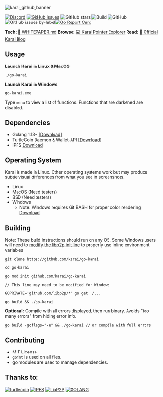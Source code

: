 ![karai_github_banner](https://user-images.githubusercontent.com/34389545/80034381-f6a14d00-84b3-11ea-857a-638322dac890.png)

[![Discord](https://img.shields.io/discord/388915017187328002?label=Join%20Discord)](http://chat.turtlecoin.lol) [![GitHub issues](https://img.shields.io/github/issues/karai/go-karai?label=Issues)](https://github.com/karai/go-karai/issues) ![GitHub stars](https://img.shields.io/github/stars/karai/go-karai?label=Github%20Stars) ![Build](https://github.com/karai/go-karai/workflows/Build/badge.svg) ![GitHub](https://img.shields.io/github/license/karai/go-karai) ![GitHub issues by-label](https://img.shields.io/github/issues/karai/go-karai/Todo)[![Go Report Card](https://goreportcard.com/badge/github.com/karai/go-karai)](https://goreportcard.com/report/github.com/karai/go-karai)

**Tech:** [📝 WHITEPAPER.md](https://github.com/karai/go-karai/blob/master/docs/WHITEPAPER.md) **Browse:** [💻 Karai Pointer Explorer](https://karaiexplorer.extrahash.org/) **Read:** [🔗 Official Karai Blog](https://karai.io)

## Usage

**Launch Karai in Linux & MacOS**

```
./go-karai
```

**Launch Karai in Windows**

```
go-karai.exe
```

Type `menu` to view a list of functions. Functions that are darkened are disabled.

## Dependencies

-   Golang 1.13+ [[Download]](https://golang.org)
-   TurtleCoin Daemon & Wallet-API [[Download]](http://latest.turtlecoin.lol)
-   IPFS [Download](https://github.com/ipfs/go-ipfs/releases/latest)

## Operating System

Karai is made in Linux. Other operating systems work but may produce subtle visual differences from what you see in screenshots.

-   Linux
-   MacOS (Need testers)
-   BSD (Need testers)
-   Windows
    -   Note: Windows requires Git BASH for proper color rendering [Download](https://gitforwindows.org/)

## Building

Note: These build instructions should run on any OS. Some Windows users will need to [modify the libp2p init line](https://superuser.com/questions/223104/setting-and-using-variable-within-same-command-line-in-windows-cmd-exe) to properly use inline environment variables

```
git clone https://github.com/karai/go-karai

cd go-karai

go mod init github.com/karai/go-karai
```

```
// This line may need to be modified for Windows

GOPRIVATE='github.com/libp2p/*' go get ./...
```

```
go build && ./go-karai
```

**Optional:** Compile with all errors displayed, then run binary. Avoids "too many errors" from hiding error info.

`go build -gcflags="-e" && ./go-karai // or compile with full errors`

## Contributing

-   MIT License
-   `gofmt` is used on all files.
-   go modules are used to manage dependencies.

## Thanks to:

[![turtlecoin](https://user-images.githubusercontent.com/34389545/80266529-fb0b6880-8661-11ea-9a75-4cb066834775.png)](https://turtlecoin.lol)
[![IPFS](https://user-images.githubusercontent.com/34389545/80266356-0c07aa00-8661-11ea-8308-84639318213a.png)](https://ipfs.io)
[![LibP2P](https://user-images.githubusercontent.com/34389545/80266502-e4651180-8661-11ea-8367-54bf59e26470.png)](https://libp2p.io)
[![GOLANG](https://user-images.githubusercontent.com/34389545/80266422-6b65ba00-8661-11ea-836a-d1904ec15b94.png)](https://golang.org)
